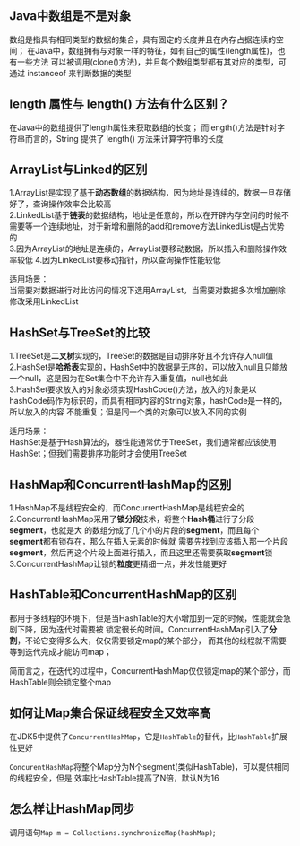 ## Java中数组是不是对象
数组是指具有相同类型的数据的集合，具有固定的长度并且在内存占据连续的空间；
在Java中，数组拥有与对象一样的特征，如有自己的属性(length属性)，也有一些方法
可以被调用(clone()方法)，并且每个数组类型都有其对应的类型，可通过 instanceof 来判断数据的类型

## length 属性与 length() 方法有什么区别？
在Java中的数组提供了length属性来获取数组的长度；
而length()方法是针对字符串而言的，String 提供了 length() 方法来计算字符串的长度

## ArrayList与Linked的区别
1.ArrayList是实现了基于**动态数组**的数据结构，因为地址是连续的，数据一旦存储好了，查询操作效率会比较高<br>
2.LinkedList基于**链表**的数据结构，地址是任意的，所以在开辟内存空间的时候不需要等一个连续地址，对于新增和删除的add和remove方法LinkedList是占优势的<br>
3.因为ArrayList的地址是连续的，ArrayList要移动数据，所以插入和删除操作效率较低
4.因为LinkedList要移动指针，所以查询操作性能较低

适用场景：<br>
当需要对数据进行对此访问的情况下选用ArrayList，当需要对数据多次增加删除修改采用LinkedList

## HashSet与TreeSet的比较
1.TreeSet是**二叉树**实现的，TreeSet的数据是自动排序好且不允许存入null值<br>
2.HashSet是**哈希表**实现的，HashSet中的数据是无序的，可以放入null且只能放一个null，这是因为在Set集合中不允许存入重复值，null也如此<br>
3.HashSet要求放入的对象必须实现HashCode()方法，放入的对象是以hashCode码作为标识的，而具有相同内容的String对象，hashCode是一样的，所以放入的内容
不能重复；但是同一个类的对象可以放入不同的实例<br>

适用场景：<br>
HashSet是基于Hash算法的，器性能通常优于TreeSet，我们通常都应该使用HashSet；但我们需要排序功能时才会使用TreeSet

## HashMap和ConcurrentHashMap的区别
1.HashMap不是线程安全的，而ConcurrentHashMap是线程安全的<br>
2.ConcurrentHashMap采用了**锁分段**技术，将整个**Hash桶**进行了分段**segment**，也就是大
的数组分成了几个小的片段的**segment**，而且每个**segment**都有锁存在，那么在插入元素的时候就
需要先找到应该插入那一个片段**segment**，然后再这个片段上面进行插入，而且这里还需要获取**segment**锁<br>
3.ConcurrentHashMap让锁的**粒度**更精细一点，并发性能更好<br>

## HashTable和ConcurrentHashMap的区别
都用于多线程的环境下，但是当HashTable的大小增加到一定的时候，性能就会急剧下降，因为迭代时需要被
锁定很长的时间。ConcurrentHashMap引入了**分割**，不论它变得多么大，仅仅需要锁定map的某个部分，
而其他的线程就不需要等到迭代完成才能访问map；<br>

简而言之，在迭代的过程中，ConcurrentHashMap仅仅锁定map的某个部分，而HashTable则会锁定整个map

## 如何让Map集合保证线程安全又效率高
在JDK5中提供了`ConcurrentHashMap`，它是`HashTable`的替代，比`HashTable`扩展性更好

`ConcurentHashMap`将整个Map分为N个segment(类似HashTable)，可以提供相同的线程安全，但是
效率比HashTable提高了N倍，默认N为16

## 怎么样让HashMap同步

调用语句`Map m = Collections.synchronizeMap(hashMap)`;

